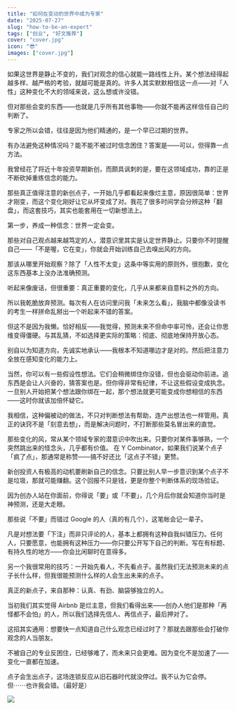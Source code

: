 ```yaml
---
title: "如何在变动的世界中成为专家"
date: "2025-07-27"
slug: "how-to-be-an-expert"
tags: ["创业", "好文推荐"]
cover: "cover.jpg"
icon: "😎"
images: ["cover.jpg"]
---
```

如果这世界是静止不变的，我们对观念的信心就能一路线性上升。某个想法经得起越多样、越严格的考验，就越可能是真的。许多人其实默默相信这一点——对「人性」这种变化不大的领域来说，这么想或许没错。



但对那些会变的东西——也就是几乎所有其他事物——你就不能再这样信任自己的判断了。



专家之所以会错，往往是因为他们精通的，是一个早已过期的世界。



有办法避免这种情况吗？能不能不被过时信念困住？答案是——可以，但得靠一点方法。



我曾经花了将近十年投资早期新创，而颇具讽刺的是，要在这领域成功，靠的正是不断砍掉重练信念的能力。



那些真正值得注意的新创点子，一开始几乎都看起来像烂主意，原因很简单：世界才刚变，而这个变化刚好让它从坏变成了对。我花了很多时间学会分辨这种「翻盘」，而这套技巧，其实也能套用在一切新想法上。



第一步，养成一种信念：世界一定会变。



那些对自己观点越来越笃定的人，潜意识里其实是认定世界静止。只要你不时提醒自己——「不是喔，它在变」，你就会开始训练自己去嗅出风的方向。



那该从哪里开始观察？除了「人性不太变」这条中等实用的原则外，很抱歉，变化这东西基本上没办法准确预测。



听起来像废话，但很重要：真正重要的变化，几乎从来都来自意料之外的方向。



所以我乾脆放弃预测。每次有人在访问里问我「未来怎么看」，我脑中都像没读书的考生一样拼命乱掰出一个听起来不错的答案。



但这不是因为我懒。恰好相反——我觉得，预测未来不但命中率可怜，还会让你思维变得僵硬。与其乱猜，不如选择更实际的策略：彻底、彻底地保持开放心态。



别自以为知道方向，先诚实地承认——我根本不知道哪边才是对的。然后把注意力全放在感知变化的能力上。



当然，你可以有一些假设性想法。它们会稍微绑住你没错，但也会驱动你前进。追东西是会让人兴奋的，猜答案也是。但你得非常有纪律，不让这些假设变成执念。
一旦别人开始把某个想法跟你绑在一起，那个想法就更可能变成你想相信的东西——这时你就该加倍怀疑它。



我相信，这种偏被动的做法，不只对判断想法有帮助，连产出想法也一样管用。真正的诀窍不是「刻意去想」，而是解决问题时，不打断那些莫名冒出来的直觉。



那些变化的风，常从某个领域专家的潜意识中吹出来。只要你对某件事够熟，一个突然跳出来的怪念头，几乎都有价值。
在 Y Combinator，如果我们说某个点子「疯了点」，那通常是称赞——搞不好还比「这点子不错」更赞。



新创投资人有极高的动机要刷新自己的信念。只要比别人早一步意识到某个点子不是垃圾，那就可能赚翻。这个回报不只是钱，更是你整个判断体系的现场验证。



因为创办人站在你面前，你得说「要」或「不要」，几个月后你就会知道你当时是神预测，还是大走眼。



那些说「不要」而错过 Google 的人（真的有几个），这笔帐会记一辈子。



凡是对想法要「下注」而非只评论的人，基本上都拥有这种自我纠错压力。任何人，只要愿意，也能拥有这种压力——你只要公开写下自己的判断。写在有标题、有持久性的地方——你会比闲聊时在意得多。



另一个我很常用的技巧：一开始先看人，不先看点子。虽然我们无法预测未来的点子长什么样，但我很能预测什么样的人会生出未来的点子。



真正的新点子，来自那种：认真、有劲、脑袋够独立的人。



当初我们其实觉得 Airbnb 是烂主意，但我们看得出来——创办人他们是那种「再怪都不会怕」的人，所以我们选择先信人、再信点子，最后押对了。



这招其实通用：想要快一点知道自己什么观念已经过时了？那就去跟那些会打破你观念的人当朋友。



不被自己的专业反困住，已经够难了，而未来只会更难。因为变化不是加速了——变化一直都在加速。



点子会生出点子，这场连锁反应从旧石器时代就没停过。我不认为它会停。
但⋯⋯也许我会错。（最好是）




![](https://prod-files-secure.s3.us-west-2.amazonaws.com/112d0858-5090-4d34-a606-b75eb8d65fd2/46476355-9cf3-4e99-9b7a-3531bc426380/1000202064.png?X-Amz-Algorithm=AWS4-HMAC-SHA256&X-Amz-Content-Sha256=UNSIGNED-PAYLOAD&X-Amz-Credential=ASIAZI2LB466YDY457YK%2F20251017%2Fus-west-2%2Fs3%2Faws4_request&X-Amz-Date=20251017T141341Z&X-Amz-Expires=3600&X-Amz-Security-Token=IQoJb3JpZ2luX2VjEP7%2F%2F%2F%2F%2F%2F%2F%2F%2F%2FwEaCXVzLXdlc3QtMiJHMEUCIQDpKrwmdwaC653yeO3UPcYG%2BnB2NfwecLo%2Bd%2F3COLbdggIgZRpEF99eCPYAgpG5vZ%2F5HMC6SUQkE8aciXncm1CvXEwqiAQIpv%2F%2F%2F%2F%2F%2F%2F%2F%2F%2FARAAGgw2Mzc0MjMxODM4MDUiDLrvU8TsGaPfYehVXyrcA%2BTq%2FG0gjJyPDhdV%2FaoIRomLRzmHY7pcUhIcoHxhccQVNKgjJKvDoW%2Btm%2FmYiT2e7QaGQUOqIldd6imUyj7XqxPVmcnTqIq%2FeYENZrYO5KkkwEpB5rymw1ZtI3YbgdGY0AzNjJsa2eDGX%2B%2B66RjVeyHiitQik9FtPNGMXTWAnRWTKGlQFgeVtBF%2FuqC6SlWRn%2Fe5D9jK1r1F%2FIJHx255vBPcYY1WKc%2B%2BuvHqJgoqmsQHIkYPBWp0zqIpyjHB5cMwtpAwF3U9AzbvTSWUhKBAGPGcHjBZeqDZJ3Hc%2B%2FXziChFqtN9b%2BPxav8Z8Tu9bgb%2BKDWFpHksQuR3nYwmWJzwXlDDuVwufjv%2FJN4L0hjP8UqNtJ5jLKXy9wsYYV%2BhOQgeFCmFk6cLwrZtTKWqhvRtcayXu7ZXOwpaF385uxB4YrbNfV1%2F9Z%2FyGQSPvkfSpFcuIeCXT29BQtW3rlVtuM%2BWZpXRYoZ4Ksj7g5I6jOPIG75OfhcbHURDzMkzGIWHkd6BIfJD1hJad0E0DYw2hHtZzZlRtsjDYbjHCmOyt4xxTbfaz%2FHngpeRByaBH19XF7X2A5i51IFP48Ih0bV%2FWj3aI9%2FWAOYkh1cqQgOAKzaCHgH18%2BAgtTbTES%2FmSTf%2BMNOFyccGOqUBlo4ZMorW3i8yTQxZtVT3QBWrV8l0qY%2B95MZyTuIL96U%2FelRGYiGfLpRJ1f%2FrFF1xCCMtNpz0mlOGharmre4F6W2G2vFyZoH4L5lqKQH9bUpEA%2FXFV7FSlU%2Fi8EODW7IVbHWC55kPUJlRuCbtiK8NQ%2BCLPGeHRae3Z43p1t%2F4eCBceyRBWNT5RvIPmkqjkS5arS14quHtzDSZJViOdhqb4qra2lyF&X-Amz-Signature=13d1c513a9d4bc59767398f95212164e76c2033029136442987e59bf8f9ac621&X-Amz-SignedHeaders=host&x-amz-checksum-mode=ENABLED&x-id=GetObject)

